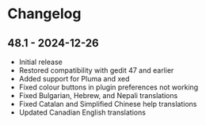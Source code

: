 # Changelog

## 48.1 - 2024-12-26
* Initial release
* Restored compatibility with gedit 47 and earlier
* Added support for Pluma and xed
* Fixed colour buttons in plugin preferences not working
* Fixed Bulgarian, Hebrew, and Nepali translations
* Fixed Catalan and Simplified Chinese help translations
* Updated Canadian English translations
